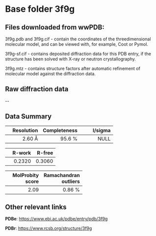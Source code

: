 # Base folder 3f9g

## Files downloaded from wwPDB:

3f9g.pdb and 3f9g.cif - contain the coordinates of the threedimensional molecular model, and can be viewed with, for example, Coot or Pymol.

3f9g-sf.cif - contains deposited diffraction data for this PDB entry, if the structure has been solved with X-ray or neutron crystallography.

3f9g.mtz - contains structure factors after automatic refinement of molecular model against the diffraction data.

## Raw diffraction data

--<br> 

## Data Summary
|   | Resolution | Completeness| I/sigma |
|---|-------------:|----------------:|--------------:|
|   |2.60 Å|95.6  %|<img width=50/>NULL |

|   | **R-work**| **R-free**   
|---|-------------:|----------------:|           
||  0.2320|  0.3060|

|   |**MolProbity<br>score**| **Ramachandran<br>outliers** 
|---|-------------:|----------------:|
||  2.09|  0.86 %|

 

 



## Other relevant links 
**PDBe**:  https://www.ebi.ac.uk/pdbe/entry/pdb/3f9g
 
**PDBr**: https://www.rcsb.org/structure/3f9g 

